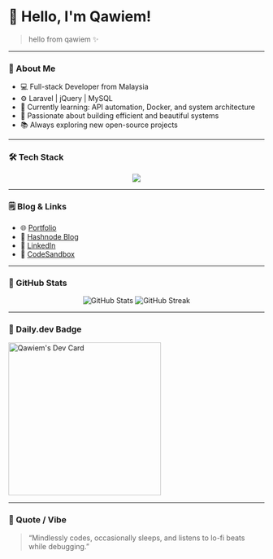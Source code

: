 # 👋 Hello, I'm Qawiem!

> hello from qawiem ✨

---

### 🧠 About Me
- 💻 Full-stack Developer from Malaysia  
- ⚙️ Laravel | jQuery | MySQL  
- 🌱 Currently learning: API automation, Docker, and system architecture  
- 🧩 Passionate about building efficient and beautiful systems  
- 📚 Always exploring new open-source projects  

---

### 🛠️ Tech Stack
<p align="center">
  <img src="https://skillicons.dev/icons?i=js,expressjs,nodejs,jquery,php,laravel,cpp,mysql,html,css,bootstrap,ubuntu,windows" />
</p>

---

### 🗒️ Blog & Links
- 🌐 [Portfolio](https://yourdomain.com)
- 🧵 [Hashnode Blog](https://yourblog.hashnode.dev)
- 💬 [LinkedIn](https://linkedin.com/in/yourprofile)
- 🧰 [CodeSandbox](https://codesandbox.io/u/yourusername)

---

### 🎯 GitHub Stats
<p align="center">
  <img src="https://github-readme-stats.vercel.app/api?username=qawiem&show_icons=true&theme=radical" alt="GitHub Stats" />
  <img src="https://github-readme-streak-stats.herokuapp.com/?user=qawiem&theme=radical" alt="GitHub Streak" />
</p>

---

### 🧩 Daily.dev Badge
<a href="https://app.daily.dev/yourusername"><img src="https://api.daily.dev/devcards/yourusername.png?r=8i4" width="300" alt="Qawiem's Dev Card"/></a>

---

### 🎵 Quote / Vibe
> “Mindlessly codes, occasionally sleeps, and listens to lo-fi beats while debugging.”
